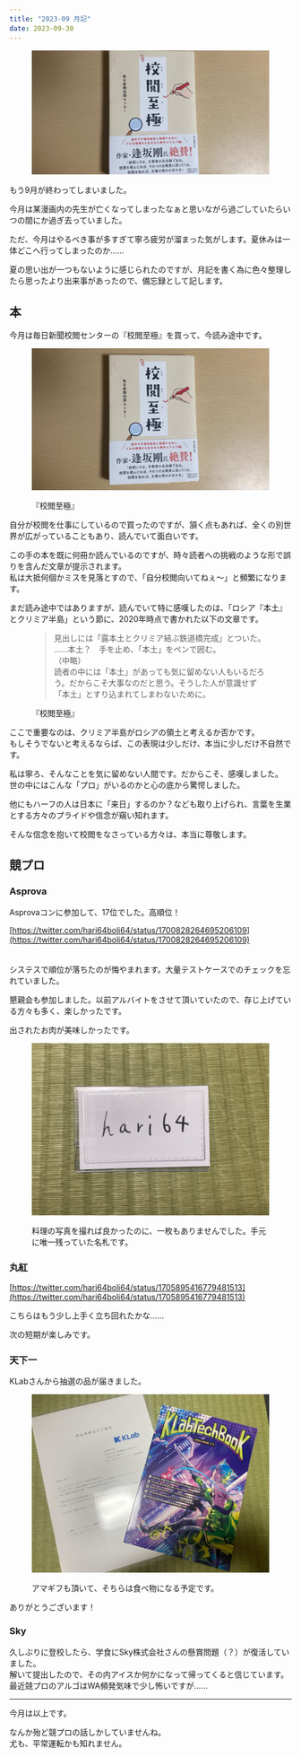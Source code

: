 ```yaml
---
title: "2023-09 月記"
date: 2023-09-30
---
```


<figure>

![](images/n8f6e1d40b55b_a06ca2f4fef510f60f8c8c8d29548c1b.jpeg)

</figure>

もう9月が終わってしまいました。

今月は某漫画内の先生が亡くなってしまったなぁと思いながら過ごしていたらいつの間にか過ぎ去っていました。

ただ、今月はやるべき事が多すぎて寧ろ疲労が溜まった気がします。夏休みは一体どこへ行ってしまったのか……

夏の思い出が一つもないように感じられたのですが、月記を書く為に色々整理したら思ったより出来事があったので、備忘録として記します。

## 本

今月は毎日新聞校閲センターの『校閲至極』を買って、今読み途中です。

<figure>

![](images/n8f6e1d40b55b_1696074638361-MhJ3g0eWGG.jpg)

<figcaption>

『校閲至極』

</figcaption>

</figure>

自分が校閲を仕事にしているので買ったのですが、頷く点もあれば、全くの別世界が広がっていることもあり、読んでいて面白いです。

この手の本を既に何冊か読んでいるのですが、時々読者への挑戦のような形で誤りを含んだ文章が提示されます。  
私は大抵何個かミスを見落とすので、「自分校閲向いてねぇ〜」と頻繁になります。

まだ読み途中ではありますが、読んでいて特に感嘆したのは、「ロシア『本土』とクリミア半島」という節に、2020年時点で書かれた以下の文章です。

<figure>

> 見出しには「露本土とクリミア結ぶ鉄道橋完成」とついた。  
> ……本土？　手を止め、「本土」をペンで囲む。  
> （中略）  
> 読者の中には「本土」があっても気に留めない人もいるだろう。だからこそ大事なのだと思う。そうした人が意識せず「本土」とすり込まれてしまわないために。

<figcaption>

『校閲至極』

</figcaption>

</figure>

ここで重要なのは、クリミア半島がロシアの領土と考えるか否かです。  
もしそうでないと考えるならば、この表現は少しだけ、本当に少しだけ不自然です。

私は寧ろ、そんなことを気に留めない人間です。だからこそ、感嘆しました。  
世の中にはこんな「プロ」がいるのかと心の底から驚愕しました。

他にもハーフの人は日本に「来日」するのか？なども取り上げられ、言葉を生業とする方々のプライドや信念が窺い知れます。  
  
そんな信念を抱いて校閲をなさっている方々は、本当に尊敬します。

## 競プロ

### Asprova

Asprovaコンに参加して、17位でした。高順位！

[https://twitter.com/hari64boli64/status/1700828264695206109](https://twitter.com/hari64boli64/status/1700828264695206109)

　  
システスで順位が落ちたのが悔やまれます。大量テストケースでのチェックを忘れていました。  
  
懇親会も参加しました。以前アルバイトをさせて頂いていたので、存じ上げている方々も多く、楽しかったです。

出されたお肉が美味しかったです。

<figure>

![](images/n8f6e1d40b55b_1696076180347-RqdA9V0OCJ.jpg)

<figcaption>

料理の写真を撮れば良かったのに、一枚もありませんでした。手元に唯一残っていた名札です。  

</figcaption>

</figure>

### 丸紅

[https://twitter.com/hari64boli64/status/1705895416779481513](https://twitter.com/hari64boli64/status/1705895416779481513)

こちらはもう少し上手く立ち回れたかな……

次の短期が楽しみです。

### 天下一

KLabさんから抽選の品が届きました。

<figure>

![](images/n8f6e1d40b55b_1696076335808-3ad8o40PAE.jpg)

<figcaption>

アマギフも頂いて、そちらは食べ物になる予定です。

</figcaption>

</figure>

ありがとうございます！

### Sky

久しぶりに登校したら、学食にSky株式会社さんの懸賞問題（？）が復活していました。  
解いて提出したので、その内アイスか何かになって帰ってくると信じています。最近競プロのアルゴはWA頻発気味で少し怖いですが……

* * *

今月は以上です。

なんか殆ど競プロの話しかしていませんね。  
尤も、平常運転かも知れません。
